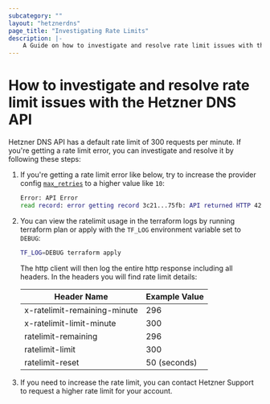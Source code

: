 ```yaml
---
subcategory: ""
layout: "hetznerdns"
page_title: "Investigating Rate Limits"
description: |-
    A Guide on how to investigate and resolve rate limit issues with the Hetzner DNS API
---
```


# How to investigate and resolve rate limit issues with the Hetzner DNS API

Hetzner DNS API has a default rate limit of 300 requests per minute. If you're getting a rate limit error, you can investigate and resolve it by following these steps:

1. If you're getting a rate limit error like below, try to increase the provider config [`max_retries`](https://registry.terraform.io/providers/germanbrew/hetznerdns/latest/docs#max_retries-1) to a higher value like `10`:
    ```bash
    Error: API Error
    read record: error getting record 3c21...75fb: API returned HTTP 429 Too Many Requests error: rate limit exceeded
    ```

2. You can view the ratelimit usage in the terraform logs by running terraform plan or apply with the `TF_LOG` environment variable set to `DEBUG`:
    ```bash
    TF_LOG=DEBUG terraform apply
    ```
    The http client will then log the entire http response including all headers. In the headers you will find rate limit details:

   | Header Name                  | Example Value |
   |------------------------------|---------------|
   | x-ratelimit-remaining-minute | 296           |
   | x-ratelimit-limit-minute     | 300           |
   | ratelimit-remaining          | 296           |
   | ratelimit-limit              | 300           |
   | ratelimit-reset              | 50 (seconds)  |

3. If you need to increase the rate limit, you can contact Hetzner Support to request a higher rate limit for your account.
